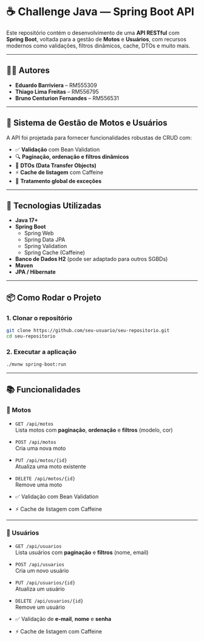 
# ☕ Challenge Java — Spring Boot API

Este repositório contém o desenvolvimento de uma **API RESTful** com **Spring Boot**, voltada para a gestão de **Motos** e **Usuários**, com recursos modernos como validações, filtros dinâmicos, cache, DTOs e muito mais.

---

## 👨‍💻 Autores

- **Eduardo Barriviera** – RM555309  
- **Thiago Lima Freitas** – RM556795  
- **Bruno Centurion Fernandes** – RM556531  

---

## 🛵 Sistema de Gestão de Motos e Usuários

A API foi projetada para fornecer funcionalidades robustas de CRUD com:

- ✅ **Validação** com Bean Validation  
- 🔍 **Paginação, ordenação e filtros dinâmicos**  
- 🔄 **DTOs (Data Transfer Objects)**  
- ⚡ **Cache de listagem** com Caffeine  
- 🚫 **Tratamento global de exceções**

---

## 🚀 Tecnologias Utilizadas

- **Java 17+**
- **Spring Boot**  
  - Spring Web  
  - Spring Data JPA  
  - Spring Validation  
  - Spring Cache (Caffeine)  
- **Banco de Dados H2** (pode ser adaptado para outros SGBDs)
- **Maven**
- **JPA / Hibernate**

---

## 📦 Como Rodar o Projeto

### 1. Clonar o repositório

```bash
git clone https://github.com/seu-usuario/seu-repositorio.git
cd seu-repositorio
```

### 2. Executar a aplicação

```bash
./mvnw spring-boot:run
```

---

## 📚 Funcionalidades

### 🔧 Motos

- `GET /api/motos`  
  Lista motos com **paginação**, **ordenação** e **filtros** (modelo, cor)

- `POST /api/motos`  
  Cria uma nova moto

- `PUT /api/motos/{id}`  
  Atualiza uma moto existente

- `DELETE /api/motos/{id}`  
  Remove uma moto

- ✅ Validação com Bean Validation  
- ⚡ Cache de listagem com Caffeine  

---

### 👤 Usuários

- `GET /api/usuarios`  
  Lista usuários com **paginação** e **filtros** (nome, email)

- `POST /api/usuarios`  
  Cria um novo usuário

- `PUT /api/usuarios/{id}`  
  Atualiza um usuário

- `DELETE /api/usuarios/{id}`  
  Remove um usuário

- ✅ Validação de **e-mail**, **nome** e **senha**  
- ⚡ Cache de listagem com Caffeine  
